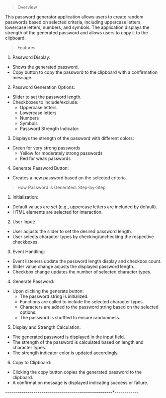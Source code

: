 > Overview

This password generator application allows users to create random passwords based on selected criteria, including uppercase letters, lowercase letters, numbers, and symbols. The application displays the strength of the generated password and allows users to copy it to the clipboard.

> Features

1. Password Display:
* Shows the generated password.
* Copy button to copy the password to the clipboard with a confirmation message.

2. Password Generation Options:
* Slider to set the password length.
* Checkboxes to include/exclude:
    * Uppercase letters
    * Lowercase letters
    * Numbers
    * Symbols
    * Password Strength Indicator:

3. Displays the strength of the password with different colors:
* Green for very strong passwords
    * Yellow for moderately strong passwords
    * Red for weak passwords

4. Generate Password Button:
*  Creates a new password based on the selected criteria.

> How Password is Generated: Step-by-Step

1. Initialization:
* Default values are set (e.g., uppercase letters are included by default).
* HTML elements are selected for interaction.

2. User Input: 
* User adjusts the slider to set the desired password length.
* User selects character types by checking/unchecking the respective checkboxes.

3. Event Handling:
* Event listeners update the password length display and checkbox count.
* Slider value change adjusts the displayed password length.
* Checkbox change updates the number of selected character types.

4. Generate Password:
* Upon clicking the generate button:
    * The password string is initialized.
    * Functions are called to include the selected character types.
    * Characters are added to the password string based on the selected options.
    * The password is shuffled to ensure randomness.

5. Display and Strength Calculation:
* The generated password is displayed in the input field.
* The strength of the password is calculated based on length and character types.
* The strength indicator color is updated accordingly.

6. Copy to Clipboard:
* Clicking the copy button copies the generated password to the clipboard.
* A confirmation message is displayed indicating success or failure.

-------**************--------------***************----------------****************----------------****************------------